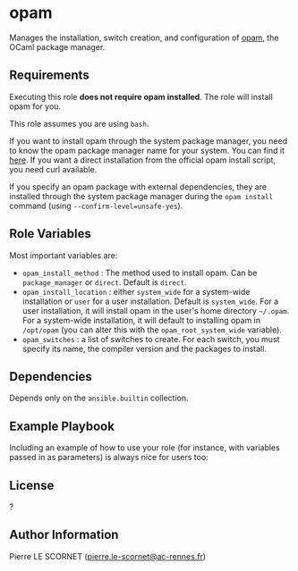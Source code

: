opam
=========

Manages the installation, switch creation, and configuration of [opam](https://opam.ocaml.org/), the OCaml package manager.

Requirements
------------

Executing this role **does not require opam installed**. The role will install opam for you.

This role assumes you are using `bash`.

If you want to install opam through the system package manager, you need to know the opam package manager name for your system. You can find it [here](https://opam.ocaml.org/doc/Install.html). If you want a direct installation from the official opam install script, you need curl available.

If you specify an opam package with external dependencies, they are installed through the system package manager during the `opam install` command (using `--confirm-level=unsafe-yes`).

Role Variables
--------------

Most important variables are:
- `opam_install_method` : The method used to install opam. Can be `package_manager` or `direct`. Default is `direct`.
- `opam_install_location` : either `system_wide` for a system-wide installation or `user` for a user installation. Default is `system_wide`. For a user installation, it will install opam in the user's home directory `~/.opam`. For a system-wide installation, it will default to installing opam in `/opt/opam` (you can alter this with the `opam_root_system_wide` variable).
- `opam_switches` : a list of switches to create. For each switch, you must specify its name, the compiler version and the packages to install.

Dependencies
------------

Depends only on the `ansible.builtin` collection.

Example Playbook
----------------

Including an example of how to use your role (for instance, with variables passed in as parameters) is always nice for users too:

<!-- TODO -->

License
-------

?

Author Information
------------------

Pierre LE SCORNET (pierre.le-scornet@ac-rennes.fr)